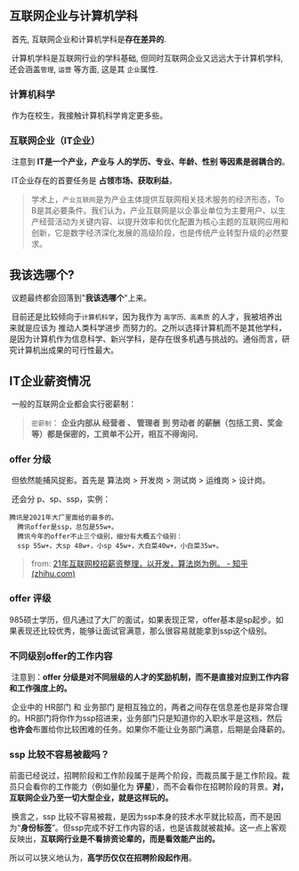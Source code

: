 ## 互联网企业与计算机学科

​	首先, 互联网企业和计算机学科是**存在差异的**.

​	计算机学科是互联网行业的学科基础, 但同时互联网企业又远远大于计算机学科, 还会涵盖`管理`, `运营` 等方面, 这是其 `企业`属性. 



### 计算机科学

​	作为在校生，我接触计算机科学肯定更多些。



### 互联网企业（IT企业）

​	注意到 **IT是一个产业，产业与 人的学历、专业、年龄、性别 等因素是弱耦合的**。

​	IT企业存在的首要任务是 **占领市场、获取利益**，

> ​	学术上，` 产业互联网 `是为产业主体提供互联网相关技术服务的经济形态，To B是其必要条件。我们认为，产业互联网是以企事业单位为主要用户、以生产经营活动为关键内容、以提升效率和优化配置为核心主题的互联网应用和创新，它是数字经济深化发展的高级阶段，也是传统产业转型升级的必然要求。





## 我该选哪个?

​	议题最终都会回落到"**我该选哪个**"上来。

​	目前还是比较倾向于`计算机科学`，因为我作为 `高学历、高素质` 的人才，我被培养出来就是应该为 推动人类科学进步 而努力的。之所以选择计算机而不是其他学科，是因为计算机作为信息科学、新兴学科，是存在很多机遇与挑战的。通俗而言，研究计算机出成果的可行性最大。





## IT企业薪资情况

​	一般的互联网企业都会实行密薪制：

> `密薪制`： **企业内部从 经营者 、 管理者 到 劳动者 的薪酬（包括工资、奖金等）都是保密的，工资单不公开，相互不得询问**。

### offer 分级

​	但依然能捕风捉影。首先是 算法岗 > 开发岗 > 测试岗 > 运维岗 > 设计岗。

​	还会分 p、sp、ssp，实例：

```
腾讯是2021年大厂里面给的最多的。
  腾讯offer是ssp，总包是55w+。
  腾讯今年的offer不止三个级别，细分有大概五个级别：
  ssp 55w+，大sp 48w+，小sp 45w+，大白菜40w+，小白菜35w+。
```

> from: [21年互联网校招薪资整理，以开发，算法岗为例。 - 知乎 (zhihu.com)](https://zhuanlan.zhihu.com/p/401350700)



### offer 评级

​	985硕士学历，但凡通过了大厂的面试，如果表现正常，offer基本是sp起步。如果表现还比较优秀，能够让面试官满意，那么很容易就能拿到ssp这个级别。



### 不同级别offer的工作内容

​	注意到：**offer 分级是对不同层级的人才的奖励机制，而不是直接对应到工作内容和工作强度上的。**

​	企业中的 HR部门 和 业务部门 是相互独立的，两者之间存在信息差也是非常合理的。HR部门将你作为ssp招进来，业务部门只是知道你的入职水平是这档，然后**也许会**布置给你比较困难的任务。如果你不能让业务部门满意，后期是会降薪的。



### ssp 比较不容易被裁吗？

​	前面已经说过，招聘阶段和工作阶段属于是两个阶段，而裁员属于是工作阶段。裁员只会看你的工作能力（例如量化为 **评星**），而不会看你在招聘阶段的背景。**对，互联网企业乃至一切大型企业，就是这样玩的。**

​	换言之，ssp 比较不容易被裁，是因为ssp本身的技术水平就比较高，而不是因为“**身份标签**”。但ssp完成不好工作内容的话，也是该裁就被裁掉。这一点上客观反映出，**互联网行业是不看排资论辈的，而是看效能产出的。**

​	所以可以狭义地认为，**高学历仅仅在招聘阶段起作用**。



